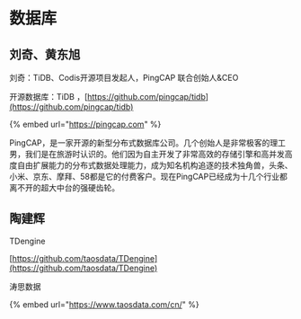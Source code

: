# 数据库

## 刘奇、黄东旭

刘奇：TiDB、Codis开源项目发起人，PingCAP 联合创始人&CEO

开源数据库：TiDB ，[https://github.com/pingcap/tidb](https://github.com/pingcap/tidb)

{% embed url="https://pingcap.com" %}

PingCAP，是一家开源的新型分布式数据库公司。几个创始人是非常极客的理工男，我们是在旅游时认识的。他们因为自主开发了非常高效的存储引擎和高并发高度自由扩展能力的分布式数据处理能力，成为知名机构追逐的技术独角兽，头条、小米、京东、摩拜、58都是它的付费客户。现在PingCAP已经成为十几个行业都离不开的超大中台的强硬齿轮。

## 陶建辉

TDengine

[https://github.com/taosdata/TDengine](https://github.com/taosdata/TDengine)

涛思数据

{% embed url="https://www.taosdata.com/cn/" %}









